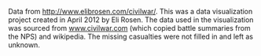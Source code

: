 Data from <http://www.elibrosen.com/civilwar/>. This was a data visualization project created in April 2012 by Eli Rosen.
The data used in the visualization was sourced from www.civilwar.com (which copied battle summaries from the NPS) and wikipedia.
The missing casualties were not filled in and left as unknown.

